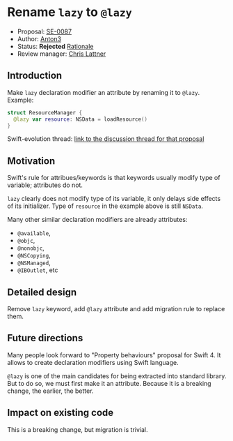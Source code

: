 # Rename `lazy` to `@lazy`

* Proposal: [SE-0087](0087-lazy-attribute.md)
* Author: [Anton3](https://github.com/Anton3)
* Status: **Rejected** [Rationale](https://lists.swift.org/pipermail/swift-evolution-announce/2016-May/000172.html)
* Review manager: [Chris Lattner](http://github.com/lattner)

## Introduction

Make `lazy` declaration modifier an attribute by renaming it to `@lazy`. Example:

```swift
struct ResourceManager {
  @lazy var resource: NSData = loadResource()
}
```

Swift-evolution thread: [link to the discussion thread for that proposal](https://lists.swift.org/pipermail/swift-evolution/Week-of-Mon-20160502/016325.html)

## Motivation

Swift's rule for attribues/keywords is that keywords usually modify type of variable; attributes do not.

`lazy` clearly does not modify type of its variable, it only delays side effects of its initializer.
Type of `resource` in the example above is still `NSData`.

Many other similar declaration modifiers are already attributes:

- `@available`,
- `@objc`,
- `@nonobjc`,
- `@NSCopying`,
- `@NSManaged`,
- `@IBOutlet`, etc

## Detailed design

Remove `lazy` keyword, add `@lazy` attribute and add migration rule to replace them.

## Future directions

Many people look forward to "Property behaviours" proposal for Swift 4.
It allows to create declaration modifiers using Swift language.

`@lazy` is one of the main candidates for being extracted into standard library.
But to do so, we must first make it an attribute.
Because it is a breaking change, the earlier, the better.

## Impact on existing code

This is a breaking change, but migration is trivial.
